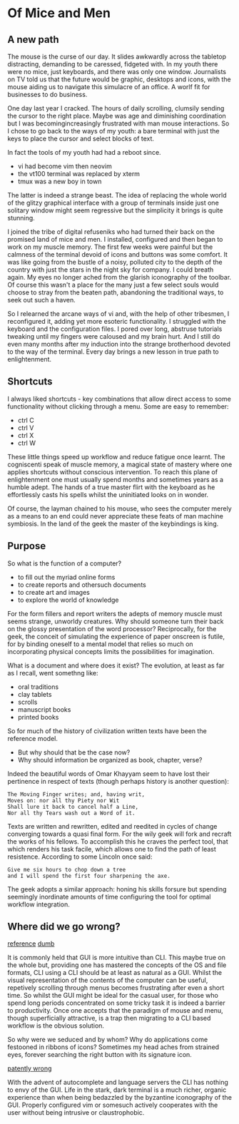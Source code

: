 #  Of Mice and Men


## A new path

The mouse is the curse of our day. It slides awkwardly across the tabletop distracting, demanding to be caressed, fidgeted with. In my youth there were no
mice, just keyboards, and there was only one window. Journalists on TV told us
that the future would be graphic, desktops and icons, with the mouse aiding us
to navigate this simulacre of an office. A worlf fit for businesses to do
business.

One day last year I cracked. The hours of daily scrolling, clumsily sending the cursor to the right place. Maybe was age and diminishing coordination but I was becomingincreasingly frustrated with man mouse interactions. So I chose to go back to the ways of my youth: a bare terminal with just the keys to place the cursor and select blocks of text. 

In fact the tools of my youth had had a reboot since. 
- vi had become vim then neovim
- the vt100 terminal was replaced by xterm
- tmux was a new boy in town 

The latter is indeed a strange beast. The idea of replacing the whole 
world of the glitzy graphical interface with a group of terminals inside just one solitary window might seem regressive but the simplicity it brings is quite stunning. 

I joined the tribe of digital refuseniks who had turned their back on the
promised land of mice and men. I installed, configured and then began to work on
my muscle memory. The first few weeks were painful but the calmness of the
terminal devoid of icons and buttons was some comfort. It was like going from
the bustle of a noisy, polluted city to the depth of the country with just the
stars in the night sky for company. I could breath again. My eyes no longer
ached from the glarish iconography of the toolbar. Of course this wasn't a place
for the many just a few select souls would choose to stray from the beaten path,
abandoning the traditional ways, to seek out such a haven.

So I relearned the arcane ways of vi and, with the help of other tribesmen, I reconfigured it, adding yet more esoteric functionality. I struggled with the keyboard and the configuration files. I pored over long, abstruse tutorials tweaking until my fingers were caloused and my brain hurt. And I still do even many months after my induction into the strange brotherhood devoted to the way of the terminal. Every day brings a new lesson in true path to enlightenment.

## Shortcuts

I always liked shortcuts - key combinations that allow direct access to some
functionality without clicking through a menu. Some are easy to remember:
- ctrl C
- ctrl V
- ctrl X
- ctrl W

These little things speed up workflow and reduce fatigue once learnt. The
cogniscenti speak of muscle memory, a magical state of mastery where one applies
shortcuts without conscious intervention. To reach this plane of enlightenment
one must usually spend months and sometimes years as a humble adept. The hands
of a true master flirt with the keyboard as he effortlessly casts his spells
whilst the uninitiated looks on in wonder.

Of course, the layman chained to his mouse, who sees the computer merely as a means to an end could never appreciate these feats of man machine symbiosis. In the land of the geek the master of the keybindings is king.

## Purpose

So what is the function of a computer?
- to fill out the myriad online forms
- to create reports and othersuch documents
- to create art and images
- to explore the world of knowledge

For the form fillers and report writers the adepts of memory muscle must seems
strange, unworldy creatures. Why should someone turn their back on the glossy
presentation of the word processor? Reciprocally, for the geek, the conceit of
simulating the experience of paper onscreen is futile, for by binding oneself to a mental model that relies so much on incorporating physical concepts limits the possibilities for imagination. 

What is a document and where does it exist? The evolution, at least as far as
I recall, went somethng like:
- oral traditions
- clay tablets
- scrolls 
- manuscript books
- printed books

So for much of the history of civilization written texts have been the
reference model. 
- But why should that be the case now?
- Why should information be organized as book, chapter, verse?

Indeed the beautiful words of Omar Khayyam seem to have lost their pertinence in
respect of texts (though perhaps history is another question):
```
The Moving Finger writes; and, having writ,
Moves on: nor all thy Piety nor Wit
Shall lure it back to cancel half a Line,
Nor all thy Tears wash out a Word of it.
```
Texts are written and rewritten, edited and reedited in cycles of change
converging towards a quasi final form. For the wily geek will fork and recraft the works of his fellows. To accomplish this he craves the perfect tool, that which renders his task facile, which allows one to find the path of least resistence. According to some Lincoln once said:

```
Give me six hours to chop down a tree 
and I will spend the first four sharpening the axe.
```

The geek adopts a similar approach: honing his skills forsure but spending seemingly inordinate amounts of time configuring the tool for optimal workflow integration. 


## Where did we go wrong?

[reference](https://www.section.io/engineering-education/comparing-graphical-user-interface-gui-and-command-line-interface-cli/)
[dumb](https://developer.okta.com/blog/2020/02/19/why-clis-suck-guis-are-better)

It is commonly held that GUI is more intuitive than CLI. This maybe true on the
whole but, providing one has mastered the concepts of the OS and file formats,
CLI using a CLI should be at least as natural as a GUI. Whilst the visual
representation of the contents of the computer can be useful, repetively
scrolling through menus  becomes frustrating after even a short time. So whilst the GUI might be ideal for the casual user, for those who spend long periods concentrated on some tricky task it is indeed a barrier to productivity. Once one accepts that the paradigm of mouse and menu, though superficially attractive, is a trap then migrating to a CLI based workflow is the obvious solution.

So why were we seduced and by whom? Why do applications come festooned in ribbons of icons? Sometimes my head aches from strained eyes, forever searching the right button with its signature icon.
  


[patently wrong](https://www.thoughtco.com/benefits-of-graphical-user-interface-1206357)

With the advent of autocomplete and language servers the CLI has nothing to
envy of the GUI. Life in the stark, dark terminal is a much richer, organic
experience than when being bedazzled by the byzantine iconography of the GUI.
Properly configured vim or somesuch actively cooperates with the user without
being intrusive or claustrophobic.
